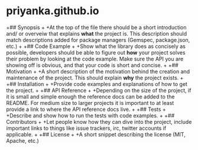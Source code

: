 # priyanka.github.io
+## Synopsis
+
+At the top of the file there should be a short introduction and/ or overveiw that explains **what** the project is. This description should match descriptions added for package managers (Gemspec, package.json, etc.)
+
+## Code Example
+
+Show what the library does as concisely as possible, developers should be able to figure out **how** your project solves their problem by looking at the code example. Make sure the API you are showing off is obvious, and that your code is short and concise.
+
+## Motivation
+
+A short description of the motivation behind the creation and maintenance of the project. This should explain **why** the project exists.
+
+## Installation
+
+Provide code examples and explanations of how to get the project.
+
+## API Reference
+
+Depending on the size of the project, if it is small and simple enough the reference docs can be added to the README. For medium size to larger projects it is important to at least provide a link to where the API reference docs live.
+
+## Tests
+
+Describe and show how to run the tests with code examples.
+
+## Contributors
+
+Let people know how they can dive into the project, include important links to things like issue trackers, irc, twitter accounts if applicable.
+
+## License
+
+A short snippet describing the license (MIT, Apache, etc.)

